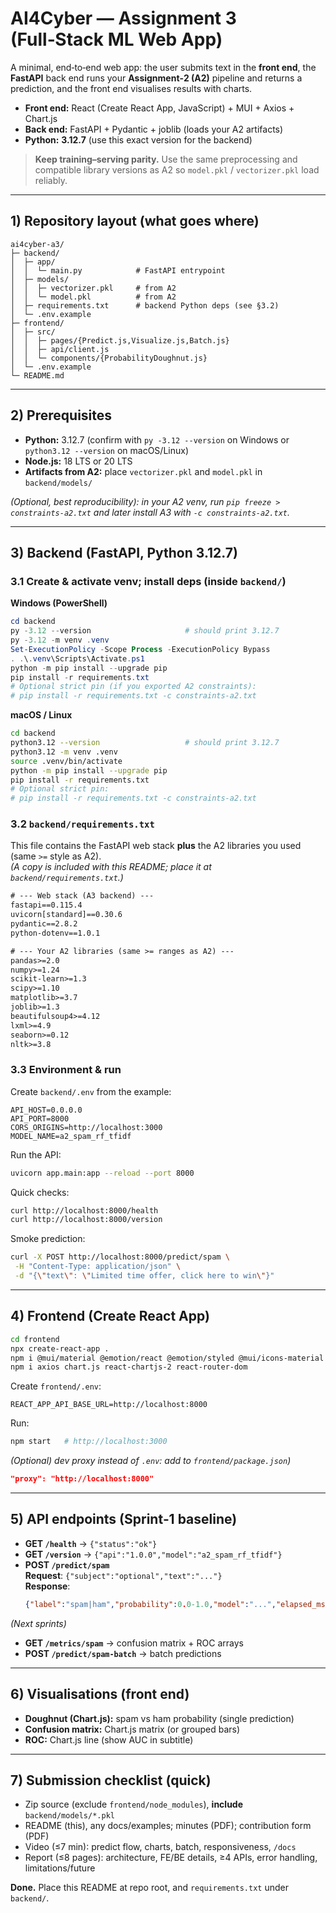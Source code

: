 # AI4Cyber — Assignment 3 (Full‑Stack ML Web App)

A minimal, end‑to‑end web app: the user submits text in the **front end**, the **FastAPI** back end runs your **Assignment‑2 (A2)** pipeline and returns a prediction, and the front end visualises results with charts.

- **Front end:** React (Create React App, JavaScript) + MUI + Axios + Chart.js  
- **Back end:** FastAPI + Pydantic + joblib (loads your A2 artifacts)  
- **Python:** **3.12.7** (use this exact version for the backend)

> **Keep training–serving parity.** Use the same preprocessing and compatible library versions as A2 so `model.pkl` / `vectorizer.pkl` load reliably.

---

## 1) Repository layout (what goes where)

```
ai4cyber-a3/
├─ backend/
│  ├─ app/
│  │  └─ main.py            # FastAPI entrypoint
│  ├─ models/
│  │  ├─ vectorizer.pkl     # from A2
│  │  └─ model.pkl          # from A2
│  ├─ requirements.txt      # backend Python deps (see §3.2)
│  └─ .env.example
├─ frontend/
│  ├─ src/
│  │  ├─ pages/{Predict.js,Visualize.js,Batch.js}
│  │  ├─ api/client.js
│  │  └─ components/{ProbabilityDoughnut.js}
│  └─ .env.example
└─ README.md
```

---

## 2) Prerequisites

- **Python:** 3.12.7 (confirm with `py -3.12 --version` on Windows or `python3.12 --version` on macOS/Linux)  
- **Node.js:** 18 LTS or 20 LTS  
- **Artifacts from A2:** place `vectorizer.pkl` and `model.pkl` in `backend/models/`

*(Optional, best reproducibility): in your A2 venv, run `pip freeze > constraints-a2.txt` and later install A3 with `-c constraints-a2.txt`.*

---

## 3) Backend (FastAPI, Python 3.12.7)

### 3.1 Create & activate venv; install deps (inside `backend/`)

**Windows (PowerShell)**
```powershell
cd backend
py -3.12 --version                     # should print 3.12.7
py -3.12 -m venv .venv
Set-ExecutionPolicy -Scope Process -ExecutionPolicy Bypass
. .\.venv\Scripts\Activate.ps1
python -m pip install --upgrade pip
pip install -r requirements.txt
# Optional strict pin (if you exported A2 constraints):
# pip install -r requirements.txt -c constraints-a2.txt
```

**macOS / Linux**
```bash
cd backend
python3.12 --version                   # should print 3.12.7
python3.12 -m venv .venv
source .venv/bin/activate
python -m pip install --upgrade pip
pip install -r requirements.txt
# Optional strict pin:
# pip install -r requirements.txt -c constraints-a2.txt
```

### 3.2 `backend/requirements.txt`

This file contains the FastAPI web stack **plus** the A2 libraries you used (same `>=` style as A2).  
*(A copy is included with this README; place it at `backend/requirements.txt`.)*

```txt
# --- Web stack (A3 backend) ---
fastapi==0.115.4
uvicorn[standard]==0.30.6
pydantic==2.8.2
python-dotenv==1.0.1

# --- Your A2 libraries (same >= ranges as A2) ---
pandas>=2.0
numpy>=1.24
scikit-learn>=1.3
scipy>=1.10
matplotlib>=3.7
joblib>=1.3
beautifulsoup4>=4.12
lxml>=4.9
seaborn>=0.12
nltk>=3.8
```

### 3.3 Environment & run

Create `backend/.env` from the example:

```env
API_HOST=0.0.0.0
API_PORT=8000
CORS_ORIGINS=http://localhost:3000
MODEL_NAME=a2_spam_rf_tfidf
```

Run the API:
```bash
uvicorn app.main:app --reload --port 8000
```

Quick checks:
```bash
curl http://localhost:8000/health
curl http://localhost:8000/version
```

Smoke prediction:
```bash
curl -X POST http://localhost:8000/predict/spam \
 -H "Content-Type: application/json" \
 -d "{\"text\": \"Limited time offer, click here to win\"}"
```

---

## 4) Frontend (Create React App)

```bash
cd frontend
npx create-react-app .
npm i @mui/material @emotion/react @emotion/styled @mui/icons-material
npm i axios chart.js react-chartjs-2 react-router-dom
```

Create `frontend/.env`:
```env
REACT_APP_API_BASE_URL=http://localhost:8000
```

Run:
```bash
npm start   # http://localhost:3000
```

*(Optional) dev proxy instead of `.env`: add to `frontend/package.json`)*
```json
"proxy": "http://localhost:8000"
```

---

## 5) API endpoints (Sprint‑1 baseline)

- **GET `/health`** → `{"status":"ok"}`  
- **GET `/version`** → `{"api":"1.0.0","model":"a2_spam_rf_tfidf"}`  
- **POST `/predict/spam`**  
  **Request**: `{"subject":"optional","text":"..."}`  
  **Response**:
  ```json
  {"label":"spam|ham","probability":0.0-1.0,"model":"...","elapsed_ms":45,"id":"req_..."}
  ```

*(Next sprints)*
- **GET `/metrics/spam`** → confusion matrix + ROC arrays  
- **POST `/predict/spam-batch`** → batch predictions

---

## 6) Visualisations (front end)

- **Doughnut (Chart.js):** spam vs ham probability (single prediction)  
- **Confusion matrix:** Chart.js matrix (or grouped bars)  
- **ROC:** Chart.js line (show AUC in subtitle)

---

## 7) Submission checklist (quick)

- Zip source (exclude `frontend/node_modules`), **include** `backend/models/*.pkl`  
- README (this), any docs/examples; minutes (PDF); contribution form (PDF)  
- Video (≤7 min): predict flow, charts, batch, responsiveness, `/docs`  
- Report (≤8 pages): architecture, FE/BE details, ≥4 APIs, error handling, limitations/future

**Done.** Place this README at repo root, and `requirements.txt` under `backend/`.
